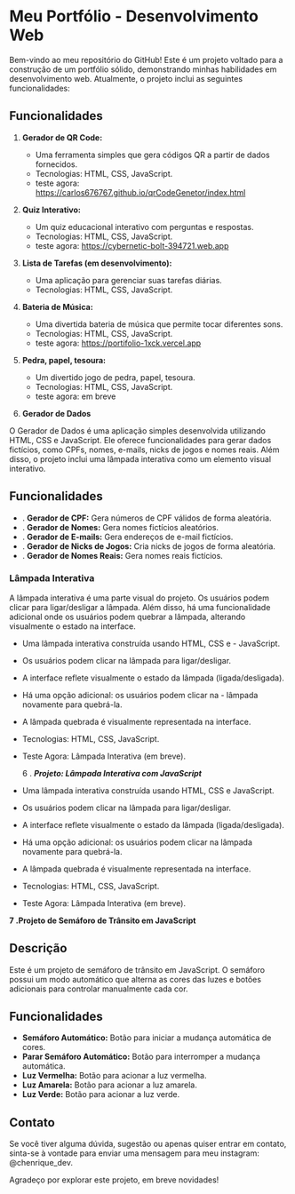 # Meu Portfólio - Desenvolvimento Web

Bem-vindo ao meu repositório do GitHub! Este é um projeto voltado para a construção de um portfólio sólido, demonstrando minhas habilidades em desenvolvimento web. Atualmente, o projeto inclui as seguintes funcionalidades:

## Funcionalidades

1. **Gerador de QR Code:**
   - Uma ferramenta simples que gera códigos QR a partir de dados fornecidos.
   - Tecnologias: HTML, CSS, JavaScript.
   - teste agora: https://carlos676767.github.io/qrCodeGenetor/index.html

2. **Quiz Interativo:**
   - Um quiz educacional interativo com perguntas e respostas.
   - Tecnologias: HTML, CSS, JavaScript.
   -  teste agora: https://cybernetic-bolt-394721.web.app

3. **Lista de Tarefas (em desenvolvimento):**
   - Uma aplicação para gerenciar suas tarefas diárias.
   - Tecnologias: HTML, CSS, JavaScript.

4. **Bateria de Música:**
   - Uma divertida bateria de música que permite tocar diferentes sons.
   - Tecnologias: HTML, CSS, JavaScript.
   - teste agora: https://portifolio-1xck.vercel.app


5. **Pedra, papel, tesoura:**
   - Um divertido jogo de pedra, papel, tesoura.
   - Tecnologias: HTML, CSS, JavaScript.
   - teste agora: em breve


 6. **Gerador de Dados**


O Gerador de Dados é uma aplicação simples desenvolvida utilizando HTML, CSS e JavaScript. Ele oferece funcionalidades para gerar dados fictícios, como CPFs, nomes, e-mails, nicks de jogos e nomes reais. Além disso, o projeto inclui uma lâmpada interativa como um elemento visual interativo.

## Funcionalidades
- . **Gerador de CPF:** Gera números de CPF válidos de forma aleatória.
- . **Gerador de Nomes:** Gera nomes fictícios aleatórios.
- . **Gerador de E-mails:** Gera endereços de e-mail fictícios.
- . **Gerador de Nicks de Jogos:** Cria nicks de jogos de forma aleatória.
- . **Gerador de Nomes Reais:** Gera nomes reais fictícios.

### Lâmpada Interativa
A lâmpada interativa é uma parte visual do projeto. Os usuários podem clicar para ligar/desligar a lâmpada. Além disso, há uma funcionalidade adicional onde os usuários podem quebrar a lâmpada, alterando visualmente o estado na interface.

- Uma lâmpada interativa construída usando HTML, CSS e - JavaScript.
- Os usuários podem clicar na lâmpada para ligar/desligar.
- A interface reflete visualmente o estado da lâmpada (ligada/desligada).
- Há uma opção adicional: os usuários podem clicar na - lâmpada novamente para quebrá-la.
- A lâmpada quebrada é visualmente representada na interface.
- Tecnologias: HTML, CSS, JavaScript.
- Teste Agora: Lâmpada Interativa (em breve).



  6 . ***Projeto: Lâmpada Interativa com JavaScript***
- Uma lâmpada interativa construída usando HTML, CSS e JavaScript.
- Os usuários podem clicar na lâmpada para ligar/desligar.
- A interface reflete visualmente o estado da lâmpada (ligada/desligada).
- Há uma opção adicional: os usuários podem clicar na lâmpada novamente para quebrá-la.
- A lâmpada quebrada é visualmente representada na interface.
- Tecnologias: HTML, CSS, JavaScript.
- Teste Agora: Lâmpada Interativa (em breve).



 **7 .Projeto de Semáforo de Trânsito em JavaScript** 

## Descrição
Este é um projeto de semáforo de trânsito em JavaScript. O semáforo possui um modo automático que alterna as cores das luzes e botões adicionais para controlar manualmente cada cor.

## Funcionalidades
- **Semáforo Automático:** Botão para iniciar a mudança automática de cores.
- **Parar Semáforo Automático:** Botão para interromper a mudança automática.
- **Luz Vermelha:** Botão para acionar a luz vermelha.
- **Luz Amarela:** Botão para acionar a luz amarela.
- **Luz Verde:** Botão para acionar a luz verde.
## Contato

Se você tiver alguma dúvida, sugestão ou apenas quiser entrar em contato, sinta-se à vontade para enviar uma mensagem para meu instagram: @chenrique_dev.

Agradeço por explorar este projeto, em breve novidades!

